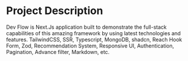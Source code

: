 # Project Description

Dev Flow is Next.Js application built to demonstrate the full-stack capabilities of this amazing framework by using latest technologies and features. TailwindCSS, SSR, Typescript, MongoDB, shadcn, Reach Hook Form, Zod, Recommendation System, Responsive UI, Authentication, Pagination, Advance filter, Markdown, etc.
